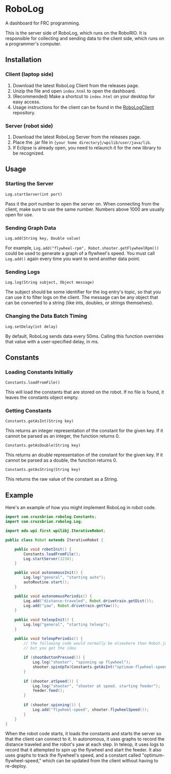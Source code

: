 # RoboLog
A dashboard for FRC programming.

This is the server side of RoboLog, which runs on the RoboRIO. It is responsible for collecting and sending data to the client side, which runs on a programmer's computer.

## Installation
### Client (laptop side)
1. Download the latest RoboLog Client from the releases page.
2. Unzip the file and open `index.html` to open the dashboard.
3. (Recommended) Make a shortcut to `index.html` on your desktop for easy access.
4. Usage instructions for the client can be found in the [RoboLogClient](https://github.com/cruzsbrian/RoboLogClient) repository.

### Server (robot side)
1. Download the latest RoboLog Server from the releases page.
2. Place the .jar file in `{your home directory}/wpilib/user/java/lib`.
3. If Eclipse is already open, you need to relaunch it for the new library to be recognized.

## Usage
### Starting the Server
`Log.startServer(int port)`

Pass it the port number to open the server on. When connecting from the client, make sure to use the same number. Numbers above 1000 are usually open for use.

### Sending Graph Data
`Log.add(String key, Double value)` 

For example, `Log.add("flywheel-rpm", Robot.shooter.getFlywheelRpm())` could be used to generate a graph of a flywheel's speed. You must call `Log.add()` again every time you want to send another data point.

### Sending Logs
`Log.log(String subject, Object message)`

The subject should be some identifier for the log entry's topic, so that you can use it to filter logs on the client. The message can be any object that can be converted to a string (like ints, doubles, or strings themselves).

### Changing the Data Batch Timing
`Log.setDelay(int delay)`

By default, RoboLog sends data every 50ms. Calling this function overrides that value with a user-specified delay, in ms.

## Constants
### Loading Constants Initially
`Constants.loadFromFile()`

This will load the constants that are stored on the robot. If no file is found, it leaves the constants object empty.


### Getting Constants
`Constants.getAsInt(String key)`

This returns an integer representation of the constant for the given key. If it cannot be parsed as an integer, the function returns 0.

`Constants.getAsDouble(String key)`

This returns an double representation of the constant for the given key. If it cannot be parsed as a double, the function returns 0.

`Constants.getAsString(String key)`

This returns the raw value of the constant as a String.

## Example
Here's an example of how you might implement RoboLog in robot code.
```java
import com.cruzsbrian.robolog.Constants;
import com.cruzsbrian.robolog.Log;

import edu.wpi.first.wpilibj.IterativeRobot;

public class Robot extends IterativeRobot {

	public void robotInit() {
		Constants.loadFromFile();
		Log.startServer(1234);
	}

	public void autonomousInit() {
		Log.log("general", "starting auto");
		autoRoutine.start();
	}

	public void autonomousPeriodic() {
		Log.add("distance-traveled", Robot.drivetrain.getDist());
		Log.add("yaw", Robot.drivetrain.getYaw());
	}
	
	public void teleopInit() {
		Log.log("general", "starting teleop");
	}

	public void teleopPeriodic() {
		// the following code would normally be elsewhere than Robot.java
		// but you get the idea
		
		if (shootButtonPressed()) {
			Log.log("shooter", "spinning up flywheel");
			shooter.spinUpTo(Constants.getAsInt("optimum-flywheel-speed"));
		}
		
		if (shooter.atSpeed()) {
			Log.log("shooter", "shooter at speed. starting feeder");
			feeder.feed();
		}
		
		if (shooter.spinning()) {
			Log.add("flywheel-speed", shooter.flywheelSpeed());
		}
	}
}
```

When the robot code starts, it loads the constants and starts the server so that the client can connect to it. In autonomous, it uses graphs to record the distance traveled and the robot's yaw at each step. In teleop, it uses logs to record that it attempted to spin up the flywheel and start the feeder. It also uses graphs to track the flywheel's speed, and a constant called "optimum-flywheel-speed," which can be updated from the client without having to re-deploy. 
